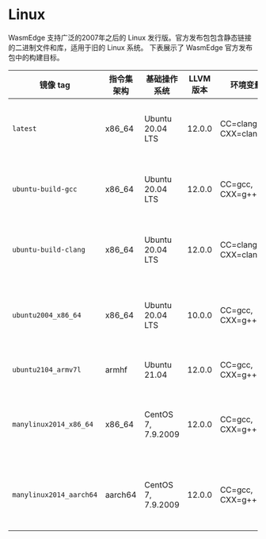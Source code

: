 # Linux

WasmEdge 支持广泛的2007年之后的 Linux 发行版。官方发布包包含静态链接的二进制文件和库，适用于旧的 Linux 系统。
下表展示了 WasmEdge 官方发布包中的构建目标。

| 镜像 tag   | 指令集架构  | 基础操作系统 | LLVM 版本 | 环境变量   | 兼容性 | 说明  |
| ---                     | ---     | ---                    | ---          | ---                   | ---                      | ---                                                                                 |
| `latest`                | x86\_64 | Ubuntu 20.04 LTS       | 12.0.0       | CC=clang, CXX=clang++ | Ubuntu 20.04+            | 始终使用最新的 Ubuntu 版本提供给 CI                          |
| `ubuntu-build-gcc`      | x86\_64 | Ubuntu 20.04 LTS       | 12.0.0       | CC=gcc, CXX=g++       | Ubuntu 20.04+            | 始终使用最新的 Ubuntu 版本提供给 CI                            |
| `ubuntu-build-clang`    | x86\_64 | Ubuntu 20.04 LTS       | 12.0.0       | CC=clang, CXX=clang++ | Ubuntu 20.04+            | 始终使用最新的 Ubuntu 版本提供给 CI                            |
| `ubuntu2004_x86_64`     | x86\_64 | Ubuntu 20.04 LTS       | 10.0.0       | CC=gcc, CXX=g++       | Ubuntu 20.04+            | 提供给熟悉 Ubuntu 20.04 LTS 版本的开发者                  |
| `ubuntu2104_armv7l`     | armhf   | Ubuntu 21.04           | 12.0.0       | CC=gcc, CXX=g++       | Ubuntu 21.04+            | 提供给 armhf 发布的版本                                                           |
| `manylinux2014_x86_64`  | x86\_64 | CentOS 7, 7.9.2009     | 12.0.0       | CC=gcc, CXX=g++       | Ubuntu 16.04+, CentOS 7+ | 提供给熟悉 X86_64 架构的 CentOS 的开发者           |
| `manylinux2014_aarch64` | aarch64 | CentOS 7, 7.9.2009     | 12.0.0       | CC=gcc, CXX=g++       | Ubuntu 16.04+, CentOS 7+ | 提供给熟悉 Aarch64 架构的 CentOS 的开发者           |
